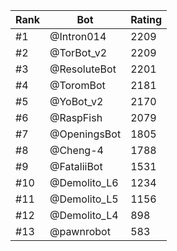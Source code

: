 Rank|Bot|Rating
---|---|---
#1|@Intron014|2209
#2|@TorBot_v2|2209
#3|@ResoluteBot|2201
#4|@ToromBot|2181
#5|@YoBot_v2|2170
#6|@RaspFish|2079
#7|@OpeningsBot|1805
#8|@Cheng-4|1788
#9|@FataliiBot|1531
#10|@Demolito_L6|1234
#11|@Demolito_L5|1156
#12|@Demolito_L4|898
#13|@pawnrobot|583
